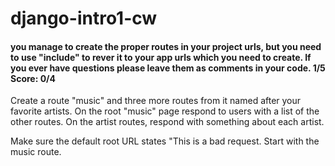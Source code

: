 # django-intro1-cw
#### you manage to create the proper routes in your project urls, but you need to use "include" to rever it to your app urls which you need to create. If you ever have questions please leave them as comments in your code. 1/5 Score: 0/4
Create a route "music" and three more routes from it named after your favorite artists. On the root "music" page respond to users with a list of the other routes. On the artist routes, respond with something about each artist.

Make sure the default root URL states "This is a bad request. Start with the music route.
